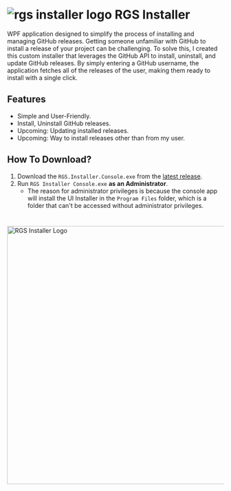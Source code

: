 # ![rgs installer logo](https://github.com/user-attachments/assets/2907d6ce-045d-4999-acf3-10160f7b990a) RGS Installer
WPF application designed to simplify the process of installing and managing GitHub releases. Getting someone unfamiliar with GitHub to install a release of your project can be challenging. To solve this, I created this custom installer that leverages the GitHub API to install, uninstall, and update GitHub releases. By simply entering a GitHub username, the application fetches all of the releases of the user, making them ready to install with a single click.
## Features
- Simple and User-Friendly.
- Install, Uninstall GitHub releases.
- Upcoming: Updating installed releases.
- Upcoming: Way to install releases other than from my user.
## How To Download?
1. Download the `RGS.Installer.Console.exe` from the [latest release](https://github.com/weezard12/Count-Playtime/releases/latest).
2. Run `RGS Installer Console.exe` **as an Administrator**.
    - The reason for administrator privileges is because the console app will install the UI Installer in the `Program Files` folder, which is a folder that can't be accessed     without administrator privileges.
#
<img src="https://github.com/user-attachments/assets/1dd44b76-8743-4ec7-b13e-247b8a13ac67" alt="RGS Installer Logo" width="600">

